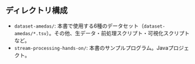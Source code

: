 ## ディレクトリ構成

- `dataset-amedas/`: 本書で使用する6種のデータセット（`dataset-amedas/*.tsv`）。その他、生データ・前処理スクリプト・可視化スクリプトなど。
- `stream-processing-hands-on/`: 本書のサンプルプログラム。Javaプロジェクト。
